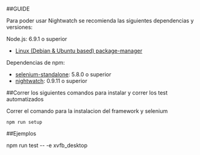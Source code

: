 ##GUIDE

Para poder usar Nightwatch se recomienda las siguientes dependencias y versiones:

Node.js: 6.9.1 o superior
  * [Linux (Debian & Ubuntu based) package-manager](https://nodejs.org/en/download/package-manager/#debian-and-ubuntu-based-linux-distributions)

Dependencias de npm:
  * [selenium-standalone](https://www.npmjs.com/package/selenium-standalone): 5.8.0 o superior
  * [nightwatch](https://www.npmjs.com/package/nightwatch): 0.9.11 o superior

##Correr los siguientes comandos para instalar y correr los test automatizados

Correr el comando para la instalacion del framework y selenium
```
npm run setup

```

##Ejemplos

npm run test -- -e xvfb_desktop
